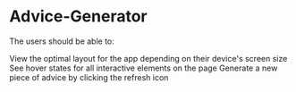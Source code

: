 # Advice-Generator

The users should be able to:

View the optimal layout for the app depending on their device's screen size
See hover states for all interactive elements on the page
Generate a new piece of advice by clicking the refresh icon
